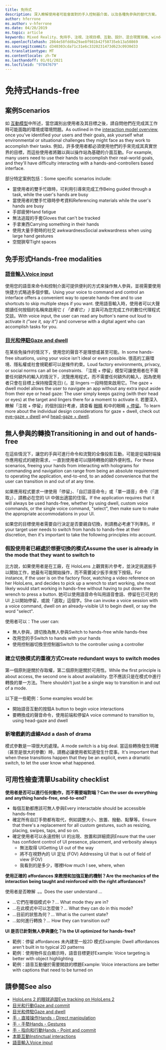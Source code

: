 ```yaml
---
title: 免持式
description: 深入瞭解使用者可能會面對的手入控制器介面，以及各種免參與的替代方案。
author: hferrone
ms.author: v-hferrone
ms.date: 04/20/2019
ms.topic: article
keywords: Mixed Reality、免持手、注視、注視目標、互動、設計、混合現實耳機、windows mixed Reality 耳機、虛擬實境耳機、HoloLens、MRTK、混合現實工具組、語音輸入、可用性
ms.openlocfilehash: 2864e58fdd8a29ae8f981b42f50735eb13a50869
ms.sourcegitcommit: d340303cda71c31e6c3320231473d623c0930d33
ms.translationtype: MT
ms.contentlocale: zh-TW
ms.lasthandoff: 01/01/2021
ms.locfileid: "97847679"
---
```

# <a name="hands-free"></a><span data-ttu-id="ac7c5-104">免持式</span><span class="sxs-lookup"><span data-stu-id="ac7c5-104">Hands-free</span></span>

## <a name="scenarios"></a><span data-ttu-id="ac7c5-105">案例</span><span class="sxs-lookup"><span data-stu-id="ac7c5-105">Scenarios</span></span>

<span data-ttu-id="ac7c5-106">如 [互動模型](interaction-fundamentals.md)中所述，當您識別出使用者及其目標之後，請自問他們在完成其工作時可能面臨的環境或環境問題。</span><span class="sxs-lookup"><span data-stu-id="ac7c5-106">As outlined in the [interaction model overview](interaction-fundamentals.md), once you've identified your users and their goals, ask yourself what environmental or situational challenges they might face as they work to accomplish their tasks.</span></span> <span data-ttu-id="ac7c5-107">例如，許多使用者都必須使用他們的手來完成其真實世界的目標，而這些使用者將難以與以操作站為基礎的介面互動。</span><span class="sxs-lookup"><span data-stu-id="ac7c5-107">For example, many users need to use their hands to accomplish their real-world goals, and they'll have difficulty interacting with a hands-and-controllers based interface.</span></span>

<span data-ttu-id="ac7c5-108">部分特定案例包括：</span><span class="sxs-lookup"><span data-stu-id="ac7c5-108">Some specific scenarios include:</span></span> 
* <span data-ttu-id="ac7c5-109">當使用者的雙手忙碌時，可利用引導來完成工作</span><span class="sxs-lookup"><span data-stu-id="ac7c5-109">Being guided through a task, while the user's hands are busy</span></span>
* <span data-ttu-id="ac7c5-110">當使用者的雙手忙碌時參考資料</span><span class="sxs-lookup"><span data-stu-id="ac7c5-110">Referencing materials while the user's hands are busy</span></span>
* <span data-ttu-id="ac7c5-111">手部疲勞</span><span class="sxs-lookup"><span data-stu-id="ac7c5-111">Hand fatigue</span></span>
* <span data-ttu-id="ac7c5-112">無法追蹤的手套</span><span class="sxs-lookup"><span data-stu-id="ac7c5-112">Gloves that can't be tracked</span></span>
* <span data-ttu-id="ac7c5-113">手拿東西</span><span class="sxs-lookup"><span data-stu-id="ac7c5-113">Carrying something in their hands</span></span>
* <span data-ttu-id="ac7c5-114">使用大量手勢時的社交 awkwardness</span><span class="sxs-lookup"><span data-stu-id="ac7c5-114">Social awkwardness when using large hand gestures</span></span>
* <span data-ttu-id="ac7c5-115">空間狹窄</span><span class="sxs-lookup"><span data-stu-id="ac7c5-115">Tight spaces</span></span>

## <a name="hands-free-modalities"></a><span data-ttu-id="ac7c5-116">免手形式</span><span class="sxs-lookup"><span data-stu-id="ac7c5-116">Hands-free modalities</span></span>

### <a name="voice-input"></a>[<span data-ttu-id="ac7c5-117">語音輸入</span><span class="sxs-lookup"><span data-stu-id="ac7c5-117">Voice input</span></span>](voice-input.md)

<span data-ttu-id="ac7c5-118">使用您的語音來命令和控制介面可提供便利的方式來操作無人參與，並視需要使用快捷方式略過多個步驟。</span><span class="sxs-lookup"><span data-stu-id="ac7c5-118">Using your voice to command and control an interface offers a convenient way to operate hands-free and to use shortcuts to skip multiple steps if you want.</span></span> <span data-ttu-id="ac7c5-119">使用語音輸入時，使用者可以大聲朗讀任何按鈕的名稱來啟用它 _( 「查看它」 )_ 並與可為您完成工作的數位代理程式交談。</span><span class="sxs-lookup"><span data-stu-id="ac7c5-119">With voice input, the user can read any button's name out loud to activate it _("see it, say it")_ and converse with a digital agent who can accomplish tasks for you.</span></span>

### <a name="gaze-and-dwell"></a>[<span data-ttu-id="ac7c5-120">目光和停駐</span><span class="sxs-lookup"><span data-stu-id="ac7c5-120">Gaze and dwell</span></span>](gaze-and-dwell.md)

<span data-ttu-id="ac7c5-121">在某些免操作的情況下，使用您的聲音不是理想或甚至可能。</span><span class="sxs-lookup"><span data-stu-id="ac7c5-121">In some hands-free situations, using your voice isn't ideal or even possible.</span></span> <span data-ttu-id="ac7c5-122">很高的工廠環境、隱私權或社會規範都可以是條件約束。</span><span class="sxs-lookup"><span data-stu-id="ac7c5-122">Loud factory environments, privacy, or social norms can all be constraints.</span></span> <span data-ttu-id="ac7c5-123">「注視 + 停留」模型可讓使用者在不需要任何額外的輸入的情況下，流覽應用程式，而不需要任何額外的輸入，因為使用者只會在目標上保持撥雲見日)  (，並 lingers 一段時間來啟用它。</span><span class="sxs-lookup"><span data-stu-id="ac7c5-123">The gaze + dwell model allows the user to navigate an app without any extra input aside from their eye or head gaze: The user simply keeps gazing (with their head or eyes) at the target and lingers there for a moment to activate it.</span></span> <span data-ttu-id="ac7c5-124">若要深入瞭解「注視 + 停留」的個別設計考慮，請查看 [眼睛](gaze-and-dwell-eyes.md) 和中的眼睛 [+ 停留](gaze-and-dwell-head.md)。</span><span class="sxs-lookup"><span data-stu-id="ac7c5-124">To learn more about the individual design considerations for gaze + dwell, check out [eye-gaze + dwell](gaze-and-dwell-eyes.md) and [head-gaze + dwell](gaze-and-dwell-head.md).</span></span>

## <a name="transitioning-in-and-out-of-hands-free"></a><span data-ttu-id="ac7c5-125">無人參與的轉換</span><span class="sxs-lookup"><span data-stu-id="ac7c5-125">Transitioning in and out of hands-free</span></span>

<span data-ttu-id="ac7c5-126">在這些情況下，讓您的手與可進行命令和流覽的全像投影互動，可能是從端對端操作應用程式的絕對需求，一直到使用者可以隨時轉換的額外便利性。</span><span class="sxs-lookup"><span data-stu-id="ac7c5-126">For these scenarios, freeing your hands from interacting with holograms for commanding and navigation can range from being an absolute requirement to operating the application, end-to-end, to an added convenience that the user can transition in and out of at any time.</span></span> 

<span data-ttu-id="ac7c5-127">如果應用程式要求一律使用「停留」、「自訂語音命令」或「單一語音」命令（「選取」），請務必在您的 UI 中做出適當的住宿。</span><span class="sxs-lookup"><span data-stu-id="ac7c5-127">If the application requires that it will always be used hands-free, whether by using dwell, custom voice commands, or the single voice command, "select", then make sure to make the appropriate accommodations in your UI.</span></span> 

<span data-ttu-id="ac7c5-128">如果您的目標使用者需要自行決定是否要親自切換，則請務必考慮下列準則。</span><span class="sxs-lookup"><span data-stu-id="ac7c5-128">If your target user needs to switch from hands to hands-free at their discretion, then it's important to take the following principles into account.</span></span>

### <a name="assume-the-user-is-already-in-the-mode-that-they-want-to-switch-to"></a><span data-ttu-id="ac7c5-129">假設使用者已經處於想要切換的模式</span><span class="sxs-lookup"><span data-stu-id="ac7c5-129">Assume the user is already in the mode that they want to switch to</span></span>
<span data-ttu-id="ac7c5-130">比方說，如果使用者是在工廠，在 HoloLens 上觀賞影片參考，並決定挑選扳手以開始工作，她最有可能開始操作，而不需要減少扳手來按下按鈕。</span><span class="sxs-lookup"><span data-stu-id="ac7c5-130">For instance, if the user is on the factory floor, watching a video reference on her HoloLens, and decides to pick up a wrench to start working, she most likely would start working in hands-free without having to put down the wrench to press a button.</span></span> <span data-ttu-id="ac7c5-131">她可以使用語音命令叫用語音會話、停留在已可見的 UI 上以開始停留，或說「選取」這個字。</span><span class="sxs-lookup"><span data-stu-id="ac7c5-131">She can invoke a voice session with a voice command, dwell on an already-visible UI to begin dwell, or say the word "select".</span></span>

<span data-ttu-id="ac7c5-132">使用者可以：</span><span class="sxs-lookup"><span data-stu-id="ac7c5-132">The user can:</span></span> 
* <span data-ttu-id="ac7c5-133">無人參與，請切換為無人參與</span><span class="sxs-lookup"><span data-stu-id="ac7c5-133">Switch to hands-free while hands-free</span></span>
* <span data-ttu-id="ac7c5-134">改用您的手</span><span class="sxs-lookup"><span data-stu-id="ac7c5-134">Switch to hands with your hands</span></span>
* <span data-ttu-id="ac7c5-135">使用控制器切換至控制器</span><span class="sxs-lookup"><span data-stu-id="ac7c5-135">Switch to the controller using a controller</span></span> 

### <a name="create-redundant-ways-to-switch-modes"></a><span data-ttu-id="ac7c5-136">建立切換模式的重複方式</span><span class="sxs-lookup"><span data-stu-id="ac7c5-136">Create redundant ways to switch modes</span></span>

<span data-ttu-id="ac7c5-137">第一個原則是關於存取權，第二個原則是關於可用性。</span><span class="sxs-lookup"><span data-stu-id="ac7c5-137">While the first principle is about access, the second one is about availability.</span></span> <span data-ttu-id="ac7c5-138">您不應該只是在模式中進行轉換的單一方法。</span><span class="sxs-lookup"><span data-stu-id="ac7c5-138">There shouldn't just be a single way to transition in and out of a mode.</span></span> 

<span data-ttu-id="ac7c5-139">以下是一些範例：</span><span class="sxs-lookup"><span data-stu-id="ac7c5-139">Some examples would be:</span></span> 
* <span data-ttu-id="ac7c5-140">開始語音互動的按鈕</span><span class="sxs-lookup"><span data-stu-id="ac7c5-140">A button to begin voice interactions</span></span>
* <span data-ttu-id="ac7c5-141">要轉換成的聲音命令，使用前端和停留</span><span class="sxs-lookup"><span data-stu-id="ac7c5-141">A voice command to transition to, using head-gaze and dwell</span></span>

### <a name="add-a-dash-of-drama"></a><span data-ttu-id="ac7c5-142">新增戲劇的虛線</span><span class="sxs-lookup"><span data-stu-id="ac7c5-142">Add a dash of drama</span></span>

<span data-ttu-id="ac7c5-143">模式參數是一項很大的處理。</span><span class="sxs-lookup"><span data-stu-id="ac7c5-143">A mode switch is a big deal.</span></span> <span data-ttu-id="ac7c5-144">當這些轉換發生明確（甚至是很大的參數）時，請務必讓使用者知道發生什麼事。</span><span class="sxs-lookup"><span data-stu-id="ac7c5-144">It's important that when these transitions happen that they be an explicit, even a dramatic switch, to let the user know what happened.</span></span> 

## <a name="usability-checklist"></a><span data-ttu-id="ac7c5-145">可用性檢查清單</span><span class="sxs-lookup"><span data-stu-id="ac7c5-145">Usability checklist</span></span>

<span data-ttu-id="ac7c5-146">**使用者是否可以進行任何動作，而不需要端對端？**</span><span class="sxs-lookup"><span data-stu-id="ac7c5-146">**Can the user do everything and anything hands-free, end-to-end?**</span></span>
* <span data-ttu-id="ac7c5-147">每個互動都應該可無人參與</span><span class="sxs-lookup"><span data-stu-id="ac7c5-147">Every interactable should be accessible hands-free</span></span>
* <span data-ttu-id="ac7c5-148">確定所有自訂手勢都有取代，例如調整大小、放置、撥動、點擊等。</span><span class="sxs-lookup"><span data-stu-id="ac7c5-148">Ensure that there's a replacement for all custom gestures, such as resizing, placing, swipes, taps, and so on.</span></span>
* <span data-ttu-id="ac7c5-149">確定使用者可以永遠控制 UI 的出現、放置和詳細資訊</span><span class="sxs-lookup"><span data-stu-id="ac7c5-149">Ensure that the user has confident control of UI presence, placement, and verbosity always</span></span>
    * <span data-ttu-id="ac7c5-150">無法取得 UI</span><span class="sxs-lookup"><span data-stu-id="ac7c5-150">Getting UI out of the way</span></span>
    * <span data-ttu-id="ac7c5-151">將不在視野內的 UI 定址 (FOV) </span><span class="sxs-lookup"><span data-stu-id="ac7c5-151">Addressing UI that is out of field of view (FOV)</span></span>
    * <span data-ttu-id="ac7c5-152">我看到的是多少，哪裡</span><span class="sxs-lookup"><span data-stu-id="ac7c5-152">How much I see, where, when</span></span>

<span data-ttu-id="ac7c5-153">**使用正確的 affordances 來教授和加強互動的機制？**</span><span class="sxs-lookup"><span data-stu-id="ac7c5-153">**Are the mechanics of the interaction being taught and reinforced with the right affordances?**</span></span>

<span data-ttu-id="ac7c5-154">使用者是否瞭解 .。。</span><span class="sxs-lookup"><span data-stu-id="ac7c5-154">Does the user understand ...</span></span>
* <span data-ttu-id="ac7c5-155">...它們在哪個模式中？</span><span class="sxs-lookup"><span data-stu-id="ac7c5-155">... What mode they are in?</span></span>
* <span data-ttu-id="ac7c5-156">...在此模式中可以怎麼做？</span><span class="sxs-lookup"><span data-stu-id="ac7c5-156">... What they can do in this mode?</span></span>
* <span data-ttu-id="ac7c5-157">...目前的狀態為何？</span><span class="sxs-lookup"><span data-stu-id="ac7c5-157">... What is the current state?</span></span>
* <span data-ttu-id="ac7c5-158">...如何進行轉換？</span><span class="sxs-lookup"><span data-stu-id="ac7c5-158">... How they can transition out?</span></span>
    
<span data-ttu-id="ac7c5-159">**UI 是否已針對無人參與優化？**</span><span class="sxs-lookup"><span data-stu-id="ac7c5-159">**Is the UI optimized for hands-free?**</span></span>   

* <span data-ttu-id="ac7c5-160">範例：停留 affordances 未內建至一般2D 模式</span><span class="sxs-lookup"><span data-stu-id="ac7c5-160">Example: Dwell affordances aren't built in to typical 2D patterns</span></span>
* <span data-ttu-id="ac7c5-161">範例：使用物件反白顯示時，語音目標更好</span><span class="sxs-lookup"><span data-stu-id="ac7c5-161">Example: Voice targeting is better with object highlighting</span></span>
* <span data-ttu-id="ac7c5-162">範例：語音互動優於需要開啟的標題</span><span class="sxs-lookup"><span data-stu-id="ac7c5-162">Example: Voice interactions are better with captions that need to be turned on</span></span>

## <a name="see-also"></a><span data-ttu-id="ac7c5-163">請參閱</span><span class="sxs-lookup"><span data-stu-id="ac7c5-163">See also</span></span>

* [<span data-ttu-id="ac7c5-164">HoloLens 2 的眼球追蹤</span><span class="sxs-lookup"><span data-stu-id="ac7c5-164">Eye tracking on HoloLens 2</span></span>](eye-tracking.md)
* [<span data-ttu-id="ac7c5-165">目光和行動</span><span class="sxs-lookup"><span data-stu-id="ac7c5-165">Gaze and commit</span></span>](gaze-and-commit.md)
* [<span data-ttu-id="ac7c5-166">目光和停駐</span><span class="sxs-lookup"><span data-stu-id="ac7c5-166">Gaze and dwell</span></span>](gaze-and-dwell.md)
* [<span data-ttu-id="ac7c5-167">手 - 直接操作</span><span class="sxs-lookup"><span data-stu-id="ac7c5-167">Hands - Direct manipulation</span></span>](direct-manipulation.md)
* [<span data-ttu-id="ac7c5-168">手 - 手勢</span><span class="sxs-lookup"><span data-stu-id="ac7c5-168">Hands - Gestures</span></span>](gaze-and-commit.md#composite-gestures)
* [<span data-ttu-id="ac7c5-169">手 - 指向和行動</span><span class="sxs-lookup"><span data-stu-id="ac7c5-169">Hands - Point and commit</span></span>](point-and-commit.md)
* [<span data-ttu-id="ac7c5-170">本能互動</span><span class="sxs-lookup"><span data-stu-id="ac7c5-170">Instinctual interactions</span></span>](interaction-fundamentals.md)
* [<span data-ttu-id="ac7c5-171">語音輸入</span><span class="sxs-lookup"><span data-stu-id="ac7c5-171">Voice input</span></span>](voice-input.md)
